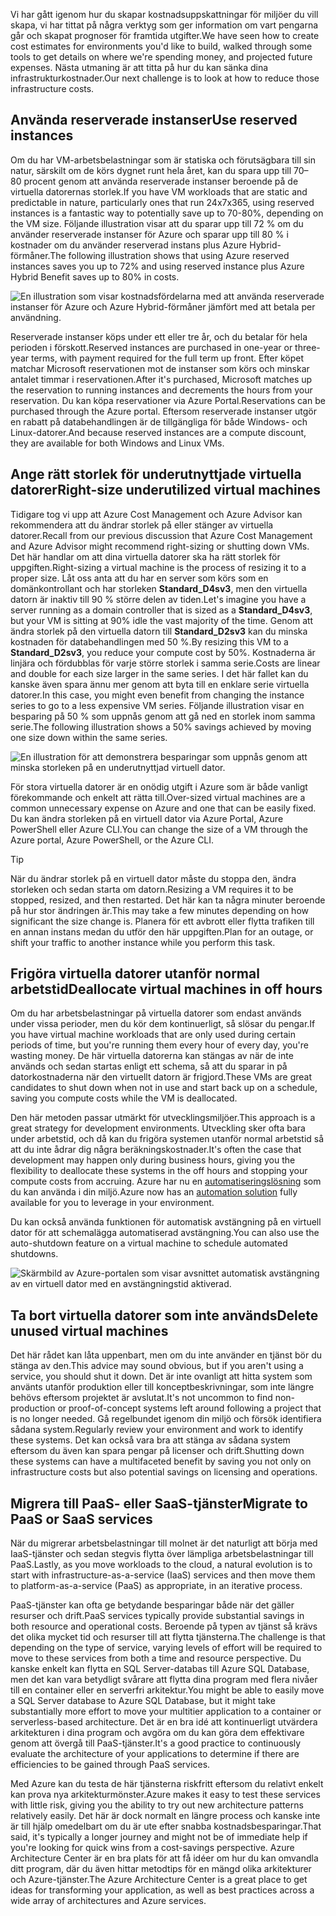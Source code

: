 <span data-ttu-id="ea7e6-101">Vi har gått igenom hur du skapar kostnadsuppskattningar för miljöer du vill skapa, vi har tittat på några verktyg som ger information om vart pengarna går och skapat prognoser för framtida utgifter.</span><span class="sxs-lookup"><span data-stu-id="ea7e6-101">We have seen how to create cost estimates for environments you'd like to build, walked through some tools to get details on where we're spending money, and projected future expenses.</span></span> <span data-ttu-id="ea7e6-102">Nästa utmaning är att titta på hur du kan sänka dina infrastrukturkostnader.</span><span class="sxs-lookup"><span data-stu-id="ea7e6-102">Our next challenge is to look at how to reduce those infrastructure costs.</span></span>

## <a name="use-reserved-instances"></a><span data-ttu-id="ea7e6-103">Använda reserverade instanser</span><span class="sxs-lookup"><span data-stu-id="ea7e6-103">Use reserved instances</span></span>

<span data-ttu-id="ea7e6-104">Om du har VM-arbetsbelastningar som är statiska och förutsägbara till sin natur, särskilt om de körs dygnet runt hela året, kan du spara upp till 70–80 procent genom att använda reserverade instanser beroende på de virtuella datorernas storlek.</span><span class="sxs-lookup"><span data-stu-id="ea7e6-104">If you have VM workloads that are static and predictable in nature, particularly ones that run 24x7x365, using reserved instances is a fantastic way to potentially save up to 70-80%, depending on the VM size.</span></span> <span data-ttu-id="ea7e6-105">Följande illustration visar att du sparar upp till 72 % om du använder reserverade instanser för Azure och sparar upp till 80 % i kostnader om du använder reserverad instans plus Azure Hybrid-förmåner.</span><span class="sxs-lookup"><span data-stu-id="ea7e6-105">The following illustration shows that using Azure reserved instances saves you up to 72% and using reserved instance plus Azure Hybrid Benefit saves up to 80% in costs.</span></span>

![En illustration som visar kostnadsfördelarna med att använda reserverade instanser för Azure och Azure Hybrid-förmåner jämfört med att betala per användning.](../media/4-savings-coins.png)

<span data-ttu-id="ea7e6-107">Reserverade instanser köps under ett eller tre år, och du betalar för hela perioden i förskott.</span><span class="sxs-lookup"><span data-stu-id="ea7e6-107">Reserved instances are purchased in one-year or three-year terms, with payment required for the full term up front.</span></span> <span data-ttu-id="ea7e6-108">Efter köpet matchar Microsoft reservationen mot de instanser som körs och minskar antalet timmar i reservationen.</span><span class="sxs-lookup"><span data-stu-id="ea7e6-108">After it's purchased, Microsoft matches up the reservation to running instances and decrements the hours from your reservation.</span></span> <span data-ttu-id="ea7e6-109">Du kan köpa reservationer via Azure Portal.</span><span class="sxs-lookup"><span data-stu-id="ea7e6-109">Reservations can be purchased through the Azure portal.</span></span> <span data-ttu-id="ea7e6-110">Eftersom reserverade instanser utgör en rabatt på databehandlingen är de tillgängliga för både Windows- och Linux-datorer.</span><span class="sxs-lookup"><span data-stu-id="ea7e6-110">And because reserved instances are a compute discount, they are available for both Windows and Linux VMs.</span></span>

## <a name="right-size-underutilized-virtual-machines"></a><span data-ttu-id="ea7e6-111">Ange rätt storlek för underutnyttjade virtuella datorer</span><span class="sxs-lookup"><span data-stu-id="ea7e6-111">Right-size underutilized virtual machines</span></span>

<span data-ttu-id="ea7e6-112">Tidigare tog vi upp att Azure Cost Management och Azure Advisor kan rekommendera att du ändrar storlek på eller stänger av virtuella datorer.</span><span class="sxs-lookup"><span data-stu-id="ea7e6-112">Recall from our previous discussion that Azure Cost Management and Azure Advisor might recommend right-sizing or shutting down VMs.</span></span> <span data-ttu-id="ea7e6-113">Det här handlar om att dina virtuella datorer ska ha rätt storlek för uppgiften.</span><span class="sxs-lookup"><span data-stu-id="ea7e6-113">Right-sizing a virtual machine is the process of resizing it to a proper size.</span></span> <span data-ttu-id="ea7e6-114">Låt oss anta att du har en server som körs som en domänkontrollant och har storleken **Standard_D4sv3**, men den virtuella datorn är inaktiv till 90 % större delen av tiden.</span><span class="sxs-lookup"><span data-stu-id="ea7e6-114">Let's imagine you have a server running as a domain controller that is sized as a **Standard_D4sv3**, but your VM is sitting at 90% idle the vast majority of the time.</span></span> <span data-ttu-id="ea7e6-115">Genom att ändra storlek på den virtuella datorn till **Standard_D2sv3** kan du minska kostnaden för databehandlingen med 50 %.</span><span class="sxs-lookup"><span data-stu-id="ea7e6-115">By resizing this VM to a **Standard_D2sv3**, you reduce your compute cost by 50%.</span></span> <span data-ttu-id="ea7e6-116">Kostnaderna är linjära och fördubblas för varje större storlek i samma serie.</span><span class="sxs-lookup"><span data-stu-id="ea7e6-116">Costs are linear and double for each size larger in the same series.</span></span> <span data-ttu-id="ea7e6-117">I det här fallet kan du kanske även spara ännu mer genom att byta till en enklare serie virtuella datorer.</span><span class="sxs-lookup"><span data-stu-id="ea7e6-117">In this case, you might even benefit from changing the instance series to go to a less expensive VM series.</span></span> <span data-ttu-id="ea7e6-118">Följande illustration visar en besparing på 50 % som uppnås genom att gå ned en storlek inom samma serie.</span><span class="sxs-lookup"><span data-stu-id="ea7e6-118">The following illustration shows a 50% savings achieved by moving one size down within the same series.</span></span>

![En illustration för att demonstrera besparingar som uppnås genom att minska storleken på en underutnyttjad virtuell dator.](../media/4-vm-resize.png)

<span data-ttu-id="ea7e6-120">För stora virtuella datorer är en onödig utgift i Azure som är både vanligt förekommande och enkelt att rätta till.</span><span class="sxs-lookup"><span data-stu-id="ea7e6-120">Over-sized virtual machines are a common unnecessary expense on Azure and one that can be easily fixed.</span></span> <span data-ttu-id="ea7e6-121">Du kan ändra storleken på en virtuell dator via Azure Portal, Azure PowerShell eller Azure CLI.</span><span class="sxs-lookup"><span data-stu-id="ea7e6-121">You can change the size of a VM through the Azure portal, Azure PowerShell, or the Azure CLI.</span></span>

> [!TIP]
> <span data-ttu-id="ea7e6-122">När du ändrar storlek på en virtuell dator måste du stoppa den, ändra storleken och sedan starta om datorn.</span><span class="sxs-lookup"><span data-stu-id="ea7e6-122">Resizing a VM requires it to be stopped, resized, and then restarted.</span></span> <span data-ttu-id="ea7e6-123">Det här kan ta några minuter beroende på hur stor ändringen är.</span><span class="sxs-lookup"><span data-stu-id="ea7e6-123">This may take a few minutes depending on how significant the size change is.</span></span> <span data-ttu-id="ea7e6-124">Planera för ett avbrott eller flytta trafiken till en annan instans medan du utför den här uppgiften.</span><span class="sxs-lookup"><span data-stu-id="ea7e6-124">Plan for an outage, or shift your traffic to another instance while you perform this task.</span></span>

## <a name="deallocate-virtual-machines-in-off-hours"></a><span data-ttu-id="ea7e6-125">Frigöra virtuella datorer utanför normal arbetstid</span><span class="sxs-lookup"><span data-stu-id="ea7e6-125">Deallocate virtual machines in off hours</span></span>

<span data-ttu-id="ea7e6-126">Om du har arbetsbelastningar på virtuella datorer som endast används under vissa perioder, men du kör dem kontinuerligt, så slösar du pengar.</span><span class="sxs-lookup"><span data-stu-id="ea7e6-126">If you have virtual machine workloads that are only used during certain periods of time, but you're running them every hour of every day, you're wasting money.</span></span> <span data-ttu-id="ea7e6-127">De här virtuella datorerna kan stängas av när de inte används och sedan startas enligt ett schema, så att du sparar in på datorkostnaderna när den virtuellt datorn är frigjord.</span><span class="sxs-lookup"><span data-stu-id="ea7e6-127">These VMs are great candidates to shut down when not in use and start back up on a schedule, saving you compute costs while the VM is deallocated.</span></span>

<span data-ttu-id="ea7e6-128">Den här metoden passar utmärkt för utvecklingsmiljöer.</span><span class="sxs-lookup"><span data-stu-id="ea7e6-128">This approach is a great strategy for development environments.</span></span> <span data-ttu-id="ea7e6-129">Utveckling sker ofta bara under arbetstid, och då kan du frigöra systemen utanför normal arbetstid så att du inte ådrar dig några beräkningskostnader.</span><span class="sxs-lookup"><span data-stu-id="ea7e6-129">It's often the case that development may happen only during business hours, giving you the flexibility to deallocate these systems in the off hours and stopping your compute costs from accruing.</span></span> <span data-ttu-id="ea7e6-130">Azure har nu en [automatiseringslösning](https://docs.microsoft.com/azure/automation/automation-solution-vm-management) som du kan använda i din miljö.</span><span class="sxs-lookup"><span data-stu-id="ea7e6-130">Azure now has an [automation solution](https://docs.microsoft.com/azure/automation/automation-solution-vm-management) fully available for you to leverage in your environment.</span></span>

<span data-ttu-id="ea7e6-131">Du kan också använda funktionen för automatisk avstängning på en virtuell dator för att schemalägga automatiserad avstängning.</span><span class="sxs-lookup"><span data-stu-id="ea7e6-131">You can also use the auto-shutdown feature on a virtual machine to schedule automated shutdowns.</span></span>

![Skärmbild av Azure-portalen som visar avsnittet automatisk avstängning av en virtuell dator med en avstängningstid aktiverad.](../media/4-vm-auto-shutdown.png)

## <a name="delete-unused-virtual-machines"></a><span data-ttu-id="ea7e6-133">Ta bort virtuella datorer som inte används</span><span class="sxs-lookup"><span data-stu-id="ea7e6-133">Delete unused virtual machines</span></span>

 <span data-ttu-id="ea7e6-134">Det här rådet kan låta uppenbart, men om du inte använder en tjänst bör du stänga av den.</span><span class="sxs-lookup"><span data-stu-id="ea7e6-134">This advice may sound obvious, but if you aren't using a service, you should shut it down.</span></span> <span data-ttu-id="ea7e6-135">Det är inte ovanligt att hitta system som använts utanför produktion eller till konceptbeskrivningar, som inte längre behövs eftersom projektet är avslutat.</span><span class="sxs-lookup"><span data-stu-id="ea7e6-135">It's not uncommon to find non-production or proof-of-concept systems left around following a project that is no longer needed.</span></span> <span data-ttu-id="ea7e6-136">Gå regelbundet igenom din miljö och försök identifiera sådana system.</span><span class="sxs-lookup"><span data-stu-id="ea7e6-136">Regularly review your environment and work to identify these systems.</span></span> <span data-ttu-id="ea7e6-137">Det kan också vara bra att stänga av sådana system eftersom du även kan spara pengar på licenser och drift.</span><span class="sxs-lookup"><span data-stu-id="ea7e6-137">Shutting down these systems can have a multifaceted benefit by saving you not only on infrastructure costs but also potential savings on licensing and operations.</span></span>

## <a name="migrate-to-paas-or-saas-services"></a><span data-ttu-id="ea7e6-138">Migrera till PaaS- eller SaaS-tjänster</span><span class="sxs-lookup"><span data-stu-id="ea7e6-138">Migrate to PaaS or SaaS services</span></span>

<span data-ttu-id="ea7e6-139">När du migrerar arbetsbelastningar till molnet är det naturligt att börja med IaaS-tjänster och sedan stegvis flytta över lämpliga arbetsbelastningar till PaaS.</span><span class="sxs-lookup"><span data-stu-id="ea7e6-139">Lastly, as you move workloads to the cloud, a natural evolution is to start with infrastructure-as-a-service (IaaS) services and then move them to platform-as-a-service (PaaS) as appropriate, in an iterative process.</span></span>

<span data-ttu-id="ea7e6-140">PaaS-tjänster kan ofta ge betydande besparingar både när det gäller resurser och drift.</span><span class="sxs-lookup"><span data-stu-id="ea7e6-140">PaaS services typically provide substantial savings in both resource and operational costs.</span></span> <span data-ttu-id="ea7e6-141">Beroende på typen av tjänst så krävs det olika mycket tid och resurser till att flytta tjänsterna.</span><span class="sxs-lookup"><span data-stu-id="ea7e6-141">The challenge is that depending on the type of service, varying levels of effort will be required to move to these services from both a time and resource perspective.</span></span> <span data-ttu-id="ea7e6-142">Du kanske enkelt kan flytta en SQL Server-databas till Azure SQL Database, men det kan vara betydligt svårare att flytta dina program med flera nivåer till en container eller en serverfri arkitektur.</span><span class="sxs-lookup"><span data-stu-id="ea7e6-142">You might be able to easily move a SQL Server database to Azure SQL Database, but it might take substantially more effort to move your multitier application to a container or serverless-based architecture.</span></span> <span data-ttu-id="ea7e6-143">Det är en bra idé att kontinuerligt utvärdera arkitekturen i dina program och avgöra om du kan göra dem effektivare genom att övergå till PaaS-tjänster.</span><span class="sxs-lookup"><span data-stu-id="ea7e6-143">It's a good practice to continuously evaluate the architecture of your applications to determine if there are efficiencies to be gained through PaaS services.</span></span>

<span data-ttu-id="ea7e6-144">Med Azure kan du testa de här tjänsterna riskfritt eftersom du relativt enkelt kan prova nya arkitekturmönster.</span><span class="sxs-lookup"><span data-stu-id="ea7e6-144">Azure makes it easy to test these services with little risk, giving you the ability to try out new architecture patterns relatively easily.</span></span> <span data-ttu-id="ea7e6-145">Det här är dock normalt en längre process och kanske inte är till hjälp omedelbart om du är ute efter snabba kostnadsbesparingar.</span><span class="sxs-lookup"><span data-stu-id="ea7e6-145">That said, it's typically a longer journey and might not be of immediate help if you're looking for quick wins from a cost-savings perspective.</span></span> <span data-ttu-id="ea7e6-146">Azure Architecture Center är en bra plats för att få idéer om hur du kan omvandla ditt program, där du även hittar metodtips för en mängd olika arkitekturer och Azure-tjänster.</span><span class="sxs-lookup"><span data-stu-id="ea7e6-146">The Azure Architecture Center is a great place to get ideas for transforming your application, as well as best practices across a wide array of architectures and Azure services.</span></span>